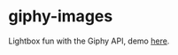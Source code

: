 # giphy-images
Lightbox fun with the Giphy API, demo [here](https://rawgit.com/loctn/giphy-images/master/src/main.html).